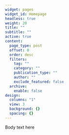 ```yaml
---
widget: pages
widget_id: Homepage
headless: true
weight: 20
title: ""
subtitle: ""
active: true
content:
  page_type: post
  offset: 0
  order: desc
  filters:
    tag: ""
    category: ""
    publication_type: ""
    author: ""
    exclude_featured: false
  archive:
    enable: false
design:
  columns: "1"
  view: 3
  background: {}
  spacing: {}
---
```

Body text here
